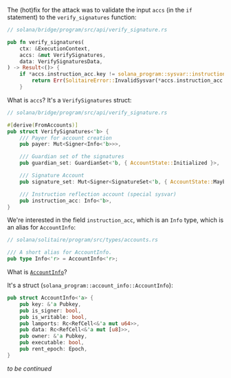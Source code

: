 The (hot)fix for the attack was to validate the input `accs` (in the `if` statement) to
the `verify_signatures` function:

```rust
// solana/bridge/program/src/api/verify_signature.rs

pub fn verify_signatures(
    ctx: &ExecutionContext,
    accs: &mut VerifySignatures,
    data: VerifySignaturesData,
) -> Result<()> {
    if *accs.instruction_acc.key != solana_program::sysvar::instructions::id() {
        return Err(SolitaireError::InvalidSysvar(*accs.instruction_acc.key));
    }
```

What is `accs`? It's a `VerifySignatures` struct:

```rust
// solana/bridge/program/src/api/verify_signature.rs

#[derive(FromAccounts)]
pub struct VerifySignatures<'b> {
    /// Payer for account creation
    pub payer: Mut<Signer<Info<'b>>>,

    /// Guardian set of the signatures
    pub guardian_set: GuardianSet<'b, { AccountState::Initialized }>,

    /// Signature Account
    pub signature_set: Mut<Signer<SignatureSet<'b, { AccountState::MaybeInitialized }>>>,

    /// Instruction reflection account (special sysvar)
    pub instruction_acc: Info<'b>,
}
```

We're interested in the field `instruction_acc`, which is an `Info` type, which is
an alias for `AccountInfo`:

```rust
// solana/solitaire/program/src/types/accounts.rs

/// A short alias for AccountInfo.
pub type Info<'r> = AccountInfo<'r>;
```

What is [`AccountInfo`](https://docs.rs/solana-program/latest/solana_program/account_info/struct.AccountInfo.html)?

It's a struct (`solana_program::account_info::AccountInfo`):

```rust
pub struct AccountInfo<'a> {
    pub key: &'a Pubkey,
    pub is_signer: bool,
    pub is_writable: bool,
    pub lamports: Rc<RefCell<&'a mut u64>>,
    pub data: Rc<RefCell<&'a mut [u8]>>,
    pub owner: &'a Pubkey,
    pub executable: bool,
    pub rent_epoch: Epoch,
}
```

_to be continued_
